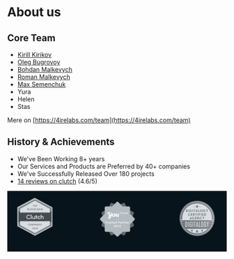 # About us

## Core Team

* ​[Kirill Kirikov](https://cryptohire.io/talent/1115)​
* ​[Oleg​ Bugrovoy](oleg-bugrovoy.md)
* ​[Bohdan​ Malkevych](bohdan-malkevych.md)
* [Roman Malkevych](roman-malkevych-wip.md)
* [Max Semenchuk](max-semenchuk.md)
* Yura 
* Helen
* Stas

​Mere on [https://4irelabs.com/team](https://4irelabs.com/team)

## History & Achievements

* We've Been Working 8+ years 
* Our Services and Products are Preferred by 40+ companies
* We've Successfully Released Over 180 projects
* [14 reviews on clutch](https://clutch.co/profile/4ire-labs) \(4.6/5\)

![](../../.gitbook/assets/image%20%2854%29.png)

